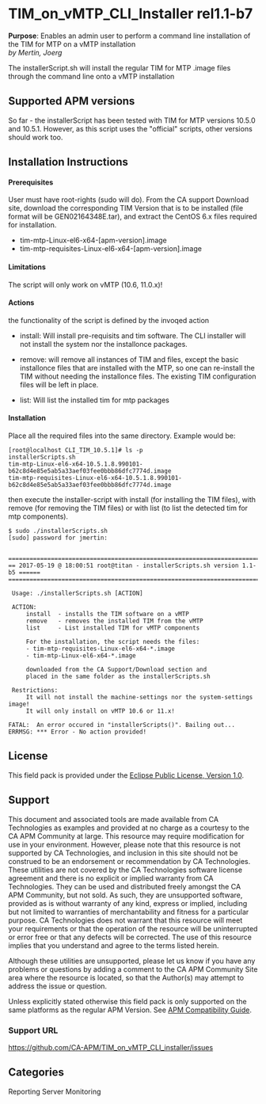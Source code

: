 # TIM_on_vMTP_CLI_Installer rel1.1-b7

**Purpose**: Enables an admin user to perform a command line installation of the TIM for MTP on a vMTP installation  
  _by Mertin, Joerg_

The installerScript.sh will install the regular TIM for MTP .image files
through the command line onto a vMTP installation

## Supported APM versions
So far - the installerScript has been tested with TIM for MTP versions
10.5.0 and 10.5.1. However, as this script uses the "official"
scripts, other versions should work too.

## Installation Instructions

#### Prerequisites

User must have root-rights (sudo will do).
From the CA support Download site, download the corresponding TIM
Version that is to be installed (file format will be
GEN02164348E.tar), and extract the CentOS 6.x files required for
installation.

- tim-mtp-Linux-el6-x64-[apm-version].image
- tim-mtp-requisites-Linux-el6-x64-[apm-version].image


#### Limitations

The script will only work on vMTP (10.6, 11.0.x)!


#### Actions

the functionality of the script is defined by the invoqed action

- install: Will install pre-requisits and tim software. The CLI
  installer will not install the system nor the installonce packages.

- remove: will remove all instances of TIM and files, except the basic
  installonce files that are installed with the MTP, so one can
  re-install the TIM without needing the installonce files. The existing
  TIM configuration files will be left in place.

- list: Will list the installed tim for mtp packages


#### Installation

Place all the required files into the same directory.
Example would be:
```
[root@localhost CLI_TIM_10.5.1]# ls -p
installerScripts.sh
tim-mtp-Linux-el6-x64-10.5.1.8.990101-b62c8d4e85e5ab5a33aef03fee0bbb86dfc7774d.image
tim-mtp-requisites-Linux-el6-x64-10.5.1.8.990101-b62c8d4e85e5ab5a33aef03fee0bbb86dfc7774d.image
```

then execute the installer-script with install (for installing the TIM
files), with remove (for removing the TIM files) or with list (to
list the detected tim for mtp components).
```
$ sudo ./installerScripts.sh 
[sudo] password for jmertin: 


===============================================================================
== 2017-05-19 @ 18:00:51 root@titan - installerScripts.sh version 1.1-b5 ======
===============================================================================

 Usage: ./installerScripts.sh [ACTION]

 ACTION:
     install  - installs the TIM software on a vMTP
     remove   - removes the installed TIM from the vMTP
     list     - List installed TIM for vMTP components

     For the installation, the script needs the files:
     - tim-mtp-requisites-Linux-el6-x64-*.image
     - tim-mtp-Linux-el6-x64-*.image

     downloaded from the CA Support/Download section and
     placed in the same folder as the installerScripts.sh

 Restrictions:
     It will not install the machine-settings nor the system-settings image!
     It will only install on vMTP 10.6 or 11.x!

FATAL:  An error occured in "installerScripts()". Bailing out...
ERRMSG: *** Error - No action provided!
```





## License
This field pack is provided under the [Eclipse Public License, Version
1.0](https://github.com/CA-APM/fieldpack.apm-scripts/blob/master/LICENSE).

## Support
This document and associated tools are made available from CA
Technologies as examples and provided at no charge as a courtesy to
the CA APM Community at large. This resource may require modification
for use in your environment. However, please note that this resource
is not supported by CA Technologies, and inclusion in this site should
not be construed to be an endorsement or recommendation by CA
Technologies. These utilities are not covered by the CA Technologies
software license agreement and there is no explicit or implied
warranty from CA Technologies. They can be used and distributed freely
amongst the CA APM Community, but not sold. As such, they are
unsupported software, provided as is without warranty of any kind,
express or implied, including but not limited to warranties of
merchantability and fitness for a particular purpose. CA Technologies
does not warrant that this resource will meet your requirements or
that the operation of the resource will be uninterrupted or error free
or that any defects will be corrected. The use of this resource
implies that you understand and agree to the terms listed herein.

Although these utilities are unsupported, please let us know if you
have any problems or questions by adding a comment to the CA APM
Community Site area where the resource is located, so that the
Author(s) may attempt to address the issue or question.

Unless explicitly stated otherwise this field pack is only supported
on the same platforms as the regular APM Version. See [APM
Compatibility Guide](http://www.ca.com/us/support/ca-support-online/product-content/status/compatibility-matrix/application-performance-management-compatibility-guide.aspx).



### Support URL
https://github.com/CA-APM/TIM_on_vMTP_CLI_installer/issues


## Categories
Reporting Server Monitoring
